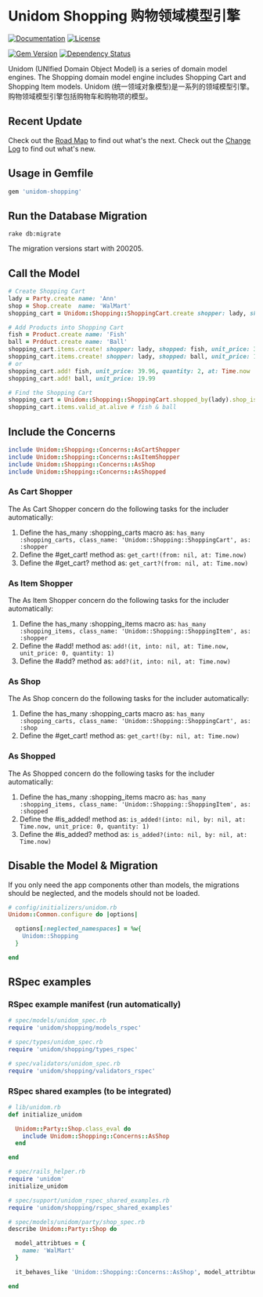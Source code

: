 # Unidom Shopping 购物领域模型引擎

[![Documentation](http://img.shields.io/badge/docs-rdoc.info-blue.svg)](http://www.rubydoc.info/gems/unidom-shopping/frames)
[![License](https://img.shields.io/badge/license-MIT-green.svg)](http://opensource.org/licenses/MIT)

[![Gem Version](https://badge.fury.io/rb/unidom-shopping.svg)](https://badge.fury.io/rb/unidom-shopping)
[![Dependency Status](https://gemnasium.com/badges/github.com/topbitdu/unidom-shopping.svg)](https://gemnasium.com/github.com/topbitdu/unidom-shopping)

Unidom (UNIfied Domain Object Model) is a series of domain model engines. The Shopping domain model engine includes Shopping Cart and Shopping Item models.
Unidom (统一领域对象模型)是一系列的领域模型引擎。购物领域模型引擎包括购物车和购物项的模型。



## Recent Update

Check out the [Road Map](ROADMAP.md) to find out what's the next.
Check out the [Change Log](CHANGELOG.md) to find out what's new.



## Usage in Gemfile

```ruby
gem 'unidom-shopping'
```



## Run the Database Migration

```shell
rake db:migrate
```
The migration versions start with 200205.



## Call the Model

```ruby
# Create Shopping Cart
lady = Party.create name: 'Ann'
shop = Shop.create  name: 'WalMart'
shopping_cart = Unidom::Shopping::ShoppingCart.create shopper: lady, shop: shop, opened_at: Time.now

# Add Products into Shopping Cart
fish = Product.create name: 'Fish'
ball = Prdduct.create name: 'Ball'
shopping_cart.items.create! shopper: lady, shopped: fish, unit_price: 39.96, quantity: 2, opened_at: Time.now
shopping_cart.items.create! shopper: lady, shopped: ball, unit_price: 19.99, quantity: 1, opened_at: Time.now
# or
shopping_cart.add! fish, unit_price: 39.96, quantity: 2, at: Time.now
shopping_cart.add! ball, unit_price: 19.99

# Find the Shopping Cart
shopping_cart = Unidom::Shopping::ShoppingCart.shopped_by(lady).shop_is(shop).valid_at.alive.first
shopping_cart.items.valid_at.alive # fish & ball
```



## Include the Concerns

```ruby
include Unidom::Shopping::Concerns::AsCartShopper
include Unidom::Shopping::Concerns::AsItemShopper
include Unidom::Shopping::Concerns::AsShop
include Unidom::Shopping::Concerns::AsShopped
```

### As Cart Shopper

The As Cart Shopper concern do the following tasks for the includer automatically:
1. Define the has_many :shopping_carts macro as: ``has_many :shopping_carts, class_name: 'Unidom::Shopping::ShoppingCart', as: :shopper``
2. Define the #get_cart! method as: ``get_cart!(from: nil, at: Time.now)``
3. Define the #get_cart? method as: ``get_cart?(from: nil, at: Time.now)``

### As Item Shopper

The As Item Shopper concern do the following tasks for the includer automatically:
1. Define the has_many :shopping_items macro as: ``has_many :shopping_items, class_name: 'Unidom::Shopping::ShoppingItem', as: :shopper``
2. Define the #add! method as: ``add!(it, into: nil, at: Time.now, unit_price: 0, quantity: 1)``
3. Define the #add? method as: ``add?(it, into: nil, at: Time.now)``

### As Shop

The As Shop concern do the following tasks for the includer automatically:
1. Define the has_many :shopping_carts macro as: ``has_many :shopping_carts, class_name: 'Unidom::Shopping::ShoppingCart', as: :shop``
2. Define the #get_cart! method as: ``get_cart!(by: nil, at: Time.now)``

### As Shopped

The As Shopped concern do the following tasks for the includer automatically:
1. Define the has_many :shopping_items macro as: ``has_many :shopping_items, class_name: 'Unidom::Shopping::ShoppingItem', as: :shopped``
2. Define the #is_added! method as: ``is_added!(into: nil, by: nil, at: Time.now, unit_price: 0, quantity: 1)``
3. Define the #is_added? method as: ``is_added?(into: nil, by: nil, at: Time.now)``



## Disable the Model & Migration

If you only need the app components other than models, the migrations should be neglected, and the models should not be loaded.
```ruby
# config/initializers/unidom.rb
Unidom::Common.configure do |options|

  options[:neglected_namespaces] = %w{
    Unidom::Shopping
  }

end
```



## RSpec examples

### RSpec example manifest (run automatically)

```ruby
# spec/models/unidom_spec.rb
require 'unidom/shopping/models_rspec'

# spec/types/unidom_spec.rb
require 'unidom/shopping/types_rspec'

# spec/validators/unidom_spec.rb
require 'unidom/shopping/validators_rspec'
```

### RSpec shared examples (to be integrated)

```ruby
# lib/unidom.rb
def initialize_unidom

  Unidom::Party::Shop.class_eval do
    include Unidom::Shopping::Concerns::AsShop
  end

end

# spec/rails_helper.rb
require 'unidom'
initialize_unidom

# spec/support/unidom_rspec_shared_examples.rb
require 'unidom/shopping/rspec_shared_examples'

# spec/models/unidom/party/shop_spec.rb
describe Unidom::Party::Shop do

  model_attribtues = {
    name: 'WalMart'
  }

  it_behaves_like 'Unidom::Shopping::Concerns::AsShop', model_attribtues

end
```
